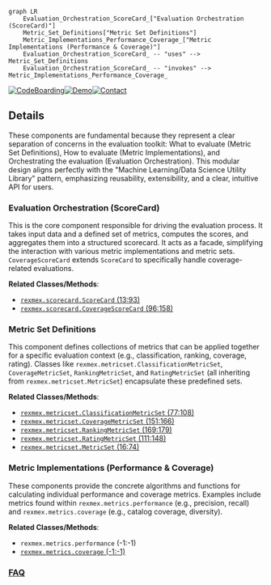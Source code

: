 ```mermaid
graph LR
    Evaluation_Orchestration_ScoreCard_["Evaluation Orchestration (ScoreCard)"]
    Metric_Set_Definitions["Metric Set Definitions"]
    Metric_Implementations_Performance_Coverage_["Metric Implementations (Performance & Coverage)"]
    Evaluation_Orchestration_ScoreCard_ -- "uses" --> Metric_Set_Definitions
    Evaluation_Orchestration_ScoreCard_ -- "invokes" --> Metric_Implementations_Performance_Coverage_
```

[![CodeBoarding](https://img.shields.io/badge/Generated%20by-CodeBoarding-9cf?style=flat-square)](https://github.com/CodeBoarding/GeneratedOnBoardings)[![Demo](https://img.shields.io/badge/Try%20our-Demo-blue?style=flat-square)](https://www.codeboarding.org/demo)[![Contact](https://img.shields.io/badge/Contact%20us%20-%20contact@codeboarding.org-lightgrey?style=flat-square)](mailto:contact@codeboarding.org)

## Details

These components are fundamental because they represent a clear separation of concerns in the evaluation toolkit: What to evaluate (Metric Set Definitions), How to evaluate (Metric Implementations), and Orchestrating the evaluation (Evaluation Orchestration). This modular design aligns perfectly with the "Machine Learning/Data Science Utility Library" pattern, emphasizing reusability, extensibility, and a clear, intuitive API for users.

### Evaluation Orchestration (ScoreCard)
This is the core component responsible for driving the evaluation process. It takes input data and a defined set of metrics, computes the scores, and aggregates them into a structured scorecard. It acts as a facade, simplifying the interaction with various metric implementations and metric sets. `CoverageScoreCard` extends `ScoreCard` to specifically handle coverage-related evaluations.


**Related Classes/Methods**:

- <a href="https://github.com/AstraZeneca/rexmex/blob/main/rexmex/scorecard.py#L13-L93" target="_blank" rel="noopener noreferrer">`rexmex.scorecard.ScoreCard` (13:93)</a>
- <a href="https://github.com/AstraZeneca/rexmex/blob/main/rexmex/scorecard.py#L96-L158" target="_blank" rel="noopener noreferrer">`rexmex.scorecard.CoverageScoreCard` (96:158)</a>


### Metric Set Definitions
This component defines collections of metrics that can be applied together for a specific evaluation context (e.g., classification, ranking, coverage, rating). Classes like `rexmex.metricset.ClassificationMetricSet`, `CoverageMetricSet`, `RankingMetricSet`, and `RatingMetricSet` (all inheriting from `rexmex.metricset.MetricSet`) encapsulate these predefined sets.


**Related Classes/Methods**:

- <a href="https://github.com/AstraZeneca/rexmex/blob/main/rexmex/metricset.py#L77-L108" target="_blank" rel="noopener noreferrer">`rexmex.metricset.ClassificationMetricSet` (77:108)</a>
- <a href="https://github.com/AstraZeneca/rexmex/blob/main/rexmex/metricset.py#L151-L166" target="_blank" rel="noopener noreferrer">`rexmex.metricset.CoverageMetricSet` (151:166)</a>
- <a href="https://github.com/AstraZeneca/rexmex/blob/main/rexmex/metricset.py#L169-L179" target="_blank" rel="noopener noreferrer">`rexmex.metricset.RankingMetricSet` (169:179)</a>
- <a href="https://github.com/AstraZeneca/rexmex/blob/main/rexmex/metricset.py#L111-L148" target="_blank" rel="noopener noreferrer">`rexmex.metricset.RatingMetricSet` (111:148)</a>
- <a href="https://github.com/AstraZeneca/rexmex/blob/main/rexmex/metricset.py#L16-L74" target="_blank" rel="noopener noreferrer">`rexmex.metricset.MetricSet` (16:74)</a>


### Metric Implementations (Performance & Coverage)
These components provide the concrete algorithms and functions for calculating individual performance and coverage metrics. Examples include metrics found within `rexmex.metrics.performance` (e.g., precision, recall) and `rexmex.metrics.coverage` (e.g., catalog coverage, diversity).


**Related Classes/Methods**:

- `rexmex.metrics.performance` (-1:-1)
- <a href="https://github.com/AstraZeneca/rexmex/blob/main/rexmex/metrics/coverage.py#L-1-L-1" target="_blank" rel="noopener noreferrer">`rexmex.metrics.coverage` (-1:-1)</a>




### [FAQ](https://github.com/CodeBoarding/GeneratedOnBoardings/tree/main?tab=readme-ov-file#faq)